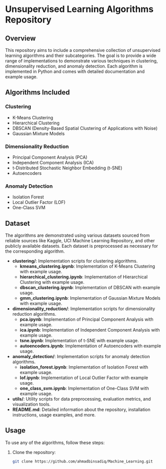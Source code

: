 # Unsupervised Learning Algorithms Repository

## Overview
This repository aims to include a comprehensive collection of unsupervised learning algorithms and their subcategories. The goal is to provide a wide range of implementations to demonstrate various techniques in clustering, dimensionality reduction, and anomaly detection. Each algorithm is implemented in Python and comes with detailed documentation and example usage.

## Algorithms Included

### Clustering

- K-Means Clustering
- Hierarchical Clustering
- DBSCAN (Density-Based Spatial Clustering of Applications with Noise)
- Gaussian Mixture Models

### Dimensionality Reduction

- Principal Component Analysis (PCA)
- Independent Component Analysis (ICA)
- t-Distributed Stochastic Neighbor Embedding (t-SNE)
- Autoencoders

### Anomaly Detection

- Isolation Forest
- Local Outlier Factor (LOF)
- One-Class SVM

## Dataset
The algorithms are demonstrated using various datasets sourced from reliable sources like Kaggle, UCI Machine Learning Repository, and other publicly available datasets. Each dataset is preprocessed as necessary for the corresponding algorithm.


- **clustering/**: Implementation scripts for clustering algorithms.
  - **kmeans_clustering.ipynb**: Implementation of K-Means Clustering with example usage.
  - **hierarchical_clustering.ipynb**: Implementation of Hierarchical Clustering with example usage.
  - **dbscan_clustering.ipynb**: Implementation of DBSCAN with example usage.
  - **gmm_clustering.ipynb**: Implementation of Gaussian Mixture Models with example usage.
- **dimensionality_reduction/**: Implementation scripts for dimensionality reduction algorithms.
  - **pca.ipynb**: Implementation of Principal Component Analysis with example usage.
  - **ica.ipynb**: Implementation of Independent Component Analysis with example usage.
  - **tsne.ipynb**: Implementation of t-SNE with example usage.
  - **autoencoders.ipynb**: Implementation of Autoencoders with example usage.
- **anomaly_detection/**: Implementation scripts for anomaly detection algorithms.
  - **isolation_forest.ipynb**: Implementation of Isolation Forest with example usage.
  - **lof.ipynb**: Implementation of Local Outlier Factor with example usage.
  - **one_class_svm.ipynb**: Implementation of One-Class SVM with example usage.
- **utils/**: Utility scripts for data preprocessing, evaluation metrics, and visualization tools.
- **README.md**: Detailed information about the repository, installation instructions, usage examples, and more.

## Usage
To use any of the algorithms, follow these steps:

1. Clone the repository:
   ```sh
   git clone https://github.com/ahmadbinsadiq/Machine_Learning.git
